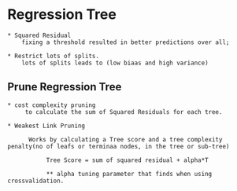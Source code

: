# Regression Tree

    * Squared Residual
        fixing a threshold resulted in better predictions over all;
    
    * Restrict lots of splits.
        lots of splits leads to (low biaas and high variance)
      
 ## Prune Regression Tree
     
    * cost complexity pruning
         to calculate the sum of Squared Residuals for each tree.
     
    * Weakest Link Pruning
    
          Works by calculating a Tree score and a tree complexity penalty(no of leafs or terminaa nodes, in the tree or sub-tree)
          
               Tree Score = sum of squared residual + alpha*T
               
               ** alpha tuning parameter that finds when using crossvalidation.
               
        